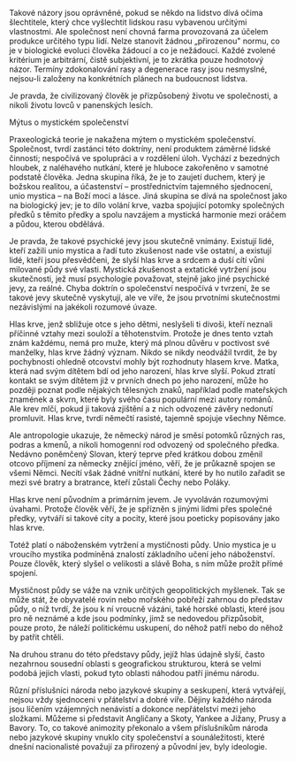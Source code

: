 Takové názory jsou oprávněné, pokud se někdo na lidstvo dívá očima šlechtitele, který chce vyšlechtit lidskou rasu vybavenou určitými vlastnostmi. Ale společnost není chovná farma provozovaná za účelem produkce určitého typu lidí. Nelze stanovit žádnou „přirozenou" normu, co je v biologické evoluci člověka žádoucí a co je nežádoucí. Každé zvolené kritérium je arbitrární, čistě subjektivní, je to zkrátka pouze hodnotový názor. Termíny zdokonalování rasy a degenerace rasy jsou nesmyslné, nejsou-li založeny na konkrétních plánech na budoucnost lidstva.

Je pravda, že civilizovaný člověk je přizpůsobený životu ve společnosti, a nikoli životu lovců v panenských lesích.

Mýtus o mystickém společenství

Praxeologická teorie je nakažena mýtem o mystickém společenství. Společnost, tvrdí zastánci této doktríny, není produktem záměrné lidské činnosti; nespočívá ve spolupráci a v rozdělení úloh. Vychází z bezedných hloubek, z naléhavého nutkání, které je hluboce zakořeněno v samotné podstatě člověka. Jedna skupina říká, že je to zaujetí duchem, který je božskou realitou, a účastenství – prostřednictvím tajemného sjednocení, unio mystica – na Boží moci a lásce. Jiná skupina se dívá na společnost jako na biologický jev; je to dílo volání krve, vazba spojující potomky společných předků s těmito předky a spolu navzájem a mystická harmonie mezi oráčem a půdou, kterou obdělává.

Je pravda, že takové psychické jevy jsou skutečně vnímány. Existují lidé, kteří zažili unio mystica a řadí tuto zkušenost nade vše ostatní, a existují lidé, kteří jsou přesvědčeni, že slyší hlas krve a srdcem a duší cítí vůni milované půdy své vlasti. Mystická zkušenost a extatické vytržení jsou skutečnosti, jež musí psychologie považovat, stejně jako jiné psychické jevy, za reálné. Chyba doktrín o společenství nespočívá v tvrzení, že se takové jevy skutečně vyskytují, ale ve víře, že jsou prvotními skutečnostmi nezávislými na jakékoli rozumové úvaze.

Hlas krve, jenž sbližuje otce s jeho dětmi, neslyšeli ti divoši, kteří neznali příčinné vztahy mezi souloží a těhotenstvím. Protože je dnes tento vztah znám každému, nemá pro muže, který má plnou důvěru v poctivost své manželky, hlas krve žádný význam. Nikdo se nikdy neodvážil tvrdit, že by pochybnosti ohledně otcovství mohly být rozhodnuty hlasem krve. Matka, která nad svým dítětem bdí od jeho narození, hlas krve slyší. Pokud ztratí kontakt se svým dítětem již v prvních dnech po jeho narození, může ho později poznat podle nějakých tělesných znaků, například podle mateřských znamének a skvrn, které byly svého času populární mezi autory románů. Ale krev mlčí, pokud ji taková zjištění a z nich odvozené závěry nedonutí promluvit. Hlas krve, tvrdí němečtí rasisté, tajemně spojuje všechny Němce.

Ale antropologie ukazuje, že německý národ je směsí potomků různých ras, podras a kmenů, a nikoli homogenní rod odvozený od společného předka. Nedávno poněmčený Slovan, který teprve před krátkou dobou změnil otcovo příjmení za německy znějící jméno, věří, že je průkazně spojen se všemi Němci. Necítí však žádné vnitřní nutkání, které by ho nutilo zařadit se mezi své bratry a bratrance, kteří zůstali Čechy nebo Poláky.

Hlas krve není původním a primárním jevem. Je vyvoláván rozumovými úvahami. Protože člověk věří, že je spřízněn s jinými lidmi přes společné předky, vytváří si takové city a pocity, které jsou poeticky popisovány jako hlas krve.

Totéž platí o náboženském vytržení a mystičnosti půdy. Unio mystica je u vroucího mystika podmíněná znalostí základního učení jeho náboženství. Pouze člověk, který slyšel o velikosti a slávě Boha, s ním může prožít přímé spojení.

Mystičnost půdy se váže na vznik určitých geopolitických myšlenek. Tak se může stát, že obyvatelé rovin nebo mořského pobřeží zahrnou do představ půdy, o níž tvrdí, že jsou k ní vroucně vázáni, také horské oblasti, které jsou pro ně neznámé a kde jsou podmínky, jimž se nedovedou přizpůsobit, pouze proto, že náleží politickému uskupení, do něhož patří nebo do něhož by patřit chtěli.

Na druhou stranu do této představy půdy, jejíž hlas údajně slyší, často nezahrnou sousední oblasti s geografickou strukturou, která se velmi podobá jejich vlasti, pokud tyto oblasti náhodou patří jinému národu.

Různí příslušníci národa nebo jazykové skupiny a seskupení, která vytvářejí, nejsou vždy sjednoceni v přátelství a dobré víře. Dějiny každého národa jsou líčením vzájemných nenávistí a dokonce nepřátelství mezi jeho složkami. Můžeme si představit Angličany a Skoty, Yankee a Jižany, Prusy a Bavory. To, co takové animozity překonalo a všem příslušníkům národa nebo jazykové skupiny vnuklo city společenství a sounáležitosti, které dnešní nacionalisté považují za přirozený a původní jev, byly ideologie.